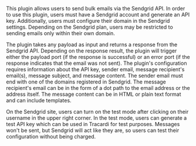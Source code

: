 This plugin allows users to send bulk emails via the Sendgrid API. In order to use this plugin, users must have a Sendgrid account and generate an API key. Additionally, users must configure their domain in the Sendgrid settings. Depending on the Sendgrid plan, users may be restricted to sending emails only within their own domain. 

The plugin takes any payload as input and returns a response from the Sendgrid API. Depending on the response result, the plugin will trigger either the payload port (if the response is successful) or an error port (if the response indicates that the email was not sent). The plugin's configuration requires information about the API key, sender email, message recipient's email(s), message subject, and message content. The sender email must end with one of the domains registered in Sendgrid. The message recipient's email can be in the form of a dot path to the email address or the address itself. The message content can be in HTML or plain text format and can include templates. 

On the Sendgrid site, users can turn on the test mode after clicking on their username in the upper right corner. In the test mode, users can generate a test API key which can be used in Tracardi for test purposes. Messages won't be sent, but Sendgrid will act like they are, so users can test their configuration without being charged.